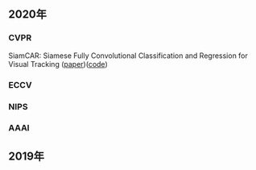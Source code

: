 
## 2020年
### CVPR
SiamCAR: Siamese Fully Convolutional Classification and Regression for Visual Tracking ([paper](https://openaccess.thecvf.com/content_CVPR_2020/html/Guo_SiamCAR_Siamese_Fully_Convolutional_Classification_and_Regression_for_Visual_Tracking_CVPR_2020_paper.html))([code](https://github.com/ohhhyeahhh/SiamCAR))
### ECCV
### NIPS
### AAAI

## 2019年
